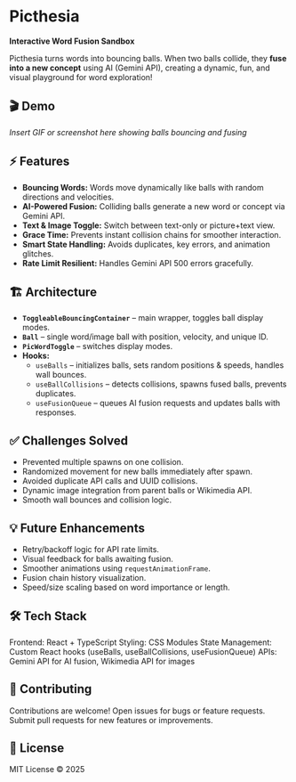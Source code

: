 # Picthesia

**Interactive Word Fusion Sandbox**  

Picthesia turns words into bouncing balls. When two balls collide, they **fuse into a new concept** using AI (Gemini API), creating a dynamic, fun, and visual playground for word exploration!  



## 🎬 Demo

*Insert GIF or screenshot here showing balls bouncing and fusing*  



## ⚡ Features

- **Bouncing Words:** Words move dynamically like balls with random directions and velocities.  
- **AI-Powered Fusion:** Colliding balls generate a new word or concept via Gemini API.  
- **Text & Image Toggle:** Switch between text-only or picture+text view.  
- **Grace Time:** Prevents instant collision chains for smoother interaction.  
- **Smart State Handling:** Avoids duplicates, key errors, and animation glitches.  
- **Rate Limit Resilient:** Handles Gemini API 500 errors gracefully.  



## 🏗️ Architecture

- **`ToggleableBouncingContainer`** – main wrapper, toggles ball display modes.  
- **`Ball`** – single word/image ball with position, velocity, and unique ID.  
- **`PicWordToggle`** – switches display modes.  
- **Hooks:**  
  - `useBalls` – initializes balls, sets random positions & speeds, handles wall bounces.  
  - `useBallCollisions` – detects collisions, spawns fused balls, prevents duplicates.  
  - `useFusionQueue` – queues AI fusion requests and updates balls with responses.  



## ✅ Challenges Solved

- Prevented multiple spawns on one collision.  
- Randomized movement for new balls immediately after spawn.  
- Avoided duplicate API calls and UUID collisions.  
- Dynamic image integration from parent balls or Wikimedia API.  
- Smooth wall bounces and collision logic.  



## 💡 Future Enhancements

- Retry/backoff logic for API rate limits.  
- Visual feedback for balls awaiting fusion.  
- Smoother animations using `requestAnimationFrame`.  
- Fusion chain history visualization.  
- Speed/size scaling based on word importance or length. 


## 🛠️ Tech Stack
Frontend: React + TypeScript
Styling: CSS Modules
State Management: Custom React hooks (useBalls, useBallCollisions, useFusionQueue)
APIs: Gemini API for AI fusion, Wikimedia API for images



## 🤝 Contributing
Contributions are welcome!
Open issues for bugs or feature requests.
Submit pull requests for new features or improvements.



## 📜 License
MIT License © 2025
